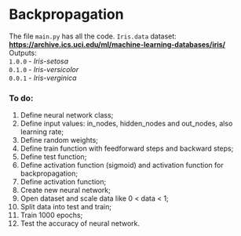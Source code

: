 # Backpropagation
The file `main.py` has all the code. `Iris.data` dataset: **https://archive.ics.uci.edu/ml/machine-learning-databases/iris/**   
Outputs:  
`1.0.0` - _Iris-setosa_  
`0.1.0` - _Iris-versicolor_  
`0.0.1` - _Iris-verginica_
### To do:
1. Define neural network class;
2. Define input values: in_nodes, hidden_nodes and out_nodes, also learning rate;
3. Define random weights;
4. Define train function with feedforward steps and backward steps;
5. Define test function;
6. Define activation function (sigmoid) and activation function for backpropagation;
7. Define activation function;
8. Create new neural network;
9. Open dataset and scale data like 0 < data < 1;
10. Split data into test and train;
11. Train 1000 epochs;
12. Test the accuracy of neural network.
